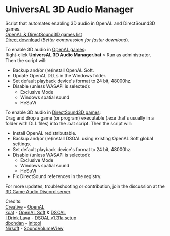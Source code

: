 # UniversAL 3D Audio Manager
 Script that automates enabling 3D audio in OpenAL and DirectSound3D games.  
[OpenAL & DirectSound3D games list](https://airtable.com/shrYxQRtC15KgpEo0/tblNOTdmp5nHXfFGU)  
[Direct download](https://kutt.it/U3DAMDirectDownload)  (*Better compression for faster download*).  

To enable 3D audio in [OpenAL games](https://airtable.com/shr1cvMcBqudWtjuP):  
Right-click **UniversAL 3D Audio Manager.bat** > Run as administrator.  
Then the script will:
- Backup and/or (re)install OpenAL Soft.
- Update OpenAL DLLs in the Windows folder.
- Set default playback device's format to 24 bit, 48000hz.
- Disable (unless WASAPI is selected):
    - Exclusive Mode
    - Windows spatial sound
    - HeSuVi

To enable 3D audio in [DirectSound3D games](https://airtable.com/shrX9CnU32R6V1AHw):  
Drag and drop a game (or program) executable (.exe that's usually in a folder with DLL files) into the .bat script.
Then the script will:
- Install OpenAL redistributable.
- Backup and/or (re)install DSOAL using existing OpenAL Soft global settings.
- Set default playback device's format to 24 bit, 48000hz.
- Disable (unless WASAPI is selected):
    - Exclusive Mode
    - Windows spatial sound
    - HeSuVi
- Fix DirectSound references in the registry.

For more updates, troubleshooting or contribution, join the discussion at the [3D Game Audio Discord server](https://discord.gg/RhRMbmQ).

Credits:  
[Creative](https://en.wikipedia.org/wiki/Aureal_Semiconductor#History) - [OpenAL](https://openal.org/)  
[kcat](https://github.com/kcat) - [OpenAL Soft](https://github.com/kcat/openal-soft) & [DSOAL](https://github.com/kcat/dsoal)  
[I Drink Lava](https://www.youtube.com/channel/UCGrS-9TNYTo-gp3pjrA6VDg) - [DSOAL v1.31a setup](https://www.nexusmods.com/newvegas/mods/65094)  
[dbohdan](https://github.com/dbohdan) - [initool](https://github.com/dbohdan/initool)  
[Nirsoft](https://www.nirsoft.net/) - [SoundVolumeView](https://www.nirsoft.net/utils/sound_volume_view.html)
